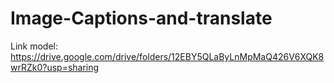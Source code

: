 # Image-Captions-and-translate

Link model: https://drive.google.com/drive/folders/12EBY5QLaByLnMpMaQ426V6XQK8wrRZk0?usp=sharing

